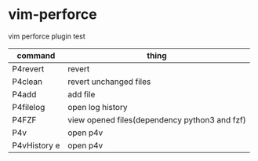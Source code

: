 # vim-perforce

vim perforce plugin test

| command | thing |
| --- | --- |
| P4revert | revert |
| P4clean | revert unchanged files |
| P4add | add file |
| P4filelog | open log history |
| P4FZF | view opened files(dependency python3 and fzf) |
| P4v | open p4v |
| P4vHistory e | open p4v |

